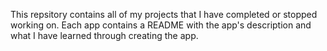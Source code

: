 This repsitory contains all of my projects that I have completed or stopped working on.  Each app contains a README with the app's description and what I have learned through creating the app.
